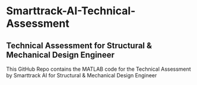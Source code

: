 # Smarttrack-AI-Technical-Assessment

## Technical Assessment for Structural & Mechanical Design Engineer

This GitHub Repo contains the MATLAB code for the Technical Assessment by Smarttrack AI for Structural & Mechanical Design Engineer
